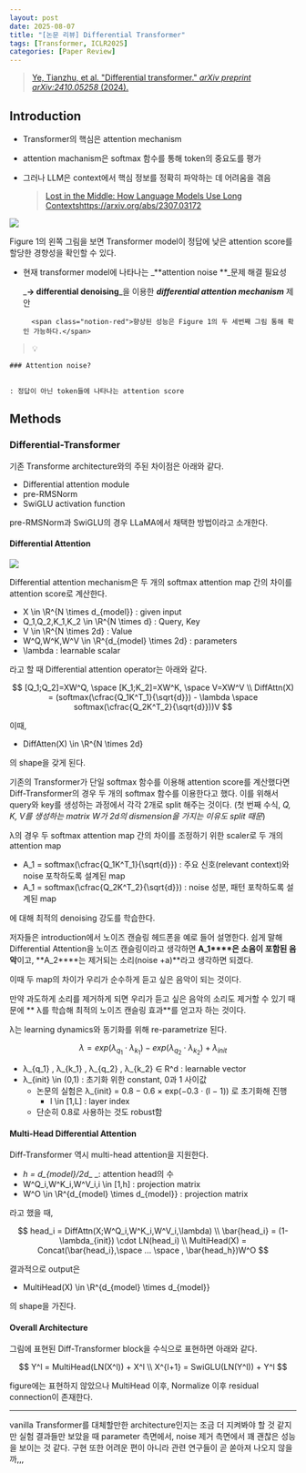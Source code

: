 ```yaml
---
layout: post
date: 2025-08-07
title: "[논문 리뷰] Differential Transformer"
tags: [Transformer, ICLR2025]
categories: [Paper Review]
---
```


> [Ye, Tianzhu, et al. "Differential transformer." ](https://arxiv.org/abs/2410.05258)[_arXiv preprint arXiv:2410.05258_](https://arxiv.org/abs/2410.05258)[ (2024).](https://arxiv.org/abs/2410.05258)



## Introduction

- Transformer의 핵심은 attention mechanism
- attention machanism은 softmax 함수를 통해 token의 중요도를 평가
- 그러나 LLM은 context에서 핵심 정보를 정확히 파악하는 데 어려움을 겪음

	> [Lost in the Middle: How Language Models Use Long Contextshttps://arxiv.org/abs/2307.03172](https://arxiv.org/abs/2307.03172)


![](https://prod-files-secure.s3.us-west-2.amazonaws.com/542b861c-36a8-4051-84e5-8804b6728dba/9083ea56-691a-4752-ae26-47f403431ac8/image.png?X-Amz-Algorithm=AWS4-HMAC-SHA256&X-Amz-Content-Sha256=UNSIGNED-PAYLOAD&X-Amz-Credential=ASIAZI2LB466QUKROKBZ%2F20250924%2Fus-west-2%2Fs3%2Faws4_request&X-Amz-Date=20250924T160120Z&X-Amz-Expires=3600&X-Amz-Security-Token=IQoJb3JpZ2luX2VjENj%2F%2F%2F%2F%2F%2F%2F%2F%2F%2FwEaCXVzLXdlc3QtMiJHMEUCIC7cg%2BHBTBuB6c3oZXbbW6TI92DELNpa9dQpA6EjY%2FvvAiEAjZ2bjW%2Fr6pD8mMnLo%2FDHwHSb%2BdlDo%2BYJWSoOidLUtdYq%2FwMIYBAAGgw2Mzc0MjMxODM4MDUiDI8avL9lYw9OIFitdSrcA6gxx7x2TUJHIpC6BEzK8FwIxv%2ByvVq3UpS9G3Cs1fLtLGur3yu%2FehFcZ6jq40ttYy8PhDO%2F53kZZe9htUGBcOBcDmj7K2kDaNxMkooSllc6%2F7nsVCDyiJlUPIo%2F6reN9PXrOuCTV0hX6Uf7o87i7UeK%2B%2Fbb%2BhaGCpCXlgSwVjWM2xV9djIpSMBwHMOwEcgBEsMTSZew%2BATecRplGFgQhxyjF4zwkB3AxE6dMSodzA7GprpYH%2BNIadWNQFx%2Ftbqaj5LHbwEnHr5Baehwgzk6SfhxoLcqdAvdf98qhNM5xSgzyNJa6Z7t1CvBNK1edeygKMFJ%2FOrzH2I95n1HKxsEFmyW3sg0Nq66y%2FP5%2FLpxIuc%2FAnAUXNmoUcZhDvs42mjK8dKllIrkYkMTaFKLwH2XwmY064bupX7TgqQki2LLHtAZ1QBObxmj%2FBe7W6x5wfzZHSnxivQk77Fmjrqbohlov1yZhEH%2B%2BtyJYPMoJ6IxWvrHBFP%2BdZauCYUDNRA0ASZ%2FnKlOLVJY2ggBny9oF4qO2UVbSL0xLg9miJeJG4n1bLAnQEFSbn4mx1stc6eBMpRyW0MOWT2wF71Xwf20fAhl3DyDOWCSLMhRtfH3G8k55ahJxdR%2BFID0ZM2YNQGZMP2X0MYGOqUBmQzB9t4kvdUduL6H0yqFuLYqKeO2WAd193SxnWpspAGWHa%2Br0XZm9%2FQx835zQu0lLbgId0yzJEvi9VH0facR5GE8TdnGC5dklABC%2BXDEvvwYqTz6%2B7PXLGD6cxqM%2BF6MmPnKl1AzIa633AlBxvq0YBi0lm0B9ZUuvk8jNFh7tL4oZcMI%2BxwGo5azDocMI1lZtEgROtlrXzsFbfd3J%2BAz5WRFtOse&X-Amz-Signature=00846f56624a03cab75d260127153b63e3e9e31db975b6eebe8e8af85decffb3&X-Amz-SignedHeaders=host&x-amz-checksum-mode=ENABLED&x-id=GetObject)


Figure 1의 왼쪽 그림을 보면 Transformer model이 정답에 낮은 attention score를 할당한 경향성을 확인할 수 있다.

- 현재 transformer model에 나타나는 _**attention noise **_문제 해결 필요성

	_**→ differential denoising**_을 이용한 _**differential attention mechanism**_ 제안


		<span class="notion-red">향상된 성능은 Figure 1의 두 세번째 그림 통해 확인 가능하다.</span>


> 💡 


	### Attention noise?


	: 정답이 아닌 token들에 나타나는 attention score



## Methods



### Differential-Transformer


기존 Transforme architecture와의 주된 차이점은 아래와 같다.

- Differential attention module
- pre-RMSNorm
- SwiGLU activation function

pre-RMSNorm과 SwiGLU의 경우 LLaMA에서 채택한 방법이라고 소개한다.



#### Differential Attention


![](https://prod-files-secure.s3.us-west-2.amazonaws.com/542b861c-36a8-4051-84e5-8804b6728dba/116d70b2-1963-4810-9167-f4c7d8a06e8f/image.png?X-Amz-Algorithm=AWS4-HMAC-SHA256&X-Amz-Content-Sha256=UNSIGNED-PAYLOAD&X-Amz-Credential=ASIAZI2LB466QUKROKBZ%2F20250924%2Fus-west-2%2Fs3%2Faws4_request&X-Amz-Date=20250924T160120Z&X-Amz-Expires=3600&X-Amz-Security-Token=IQoJb3JpZ2luX2VjENj%2F%2F%2F%2F%2F%2F%2F%2F%2F%2FwEaCXVzLXdlc3QtMiJHMEUCIC7cg%2BHBTBuB6c3oZXbbW6TI92DELNpa9dQpA6EjY%2FvvAiEAjZ2bjW%2Fr6pD8mMnLo%2FDHwHSb%2BdlDo%2BYJWSoOidLUtdYq%2FwMIYBAAGgw2Mzc0MjMxODM4MDUiDI8avL9lYw9OIFitdSrcA6gxx7x2TUJHIpC6BEzK8FwIxv%2ByvVq3UpS9G3Cs1fLtLGur3yu%2FehFcZ6jq40ttYy8PhDO%2F53kZZe9htUGBcOBcDmj7K2kDaNxMkooSllc6%2F7nsVCDyiJlUPIo%2F6reN9PXrOuCTV0hX6Uf7o87i7UeK%2B%2Fbb%2BhaGCpCXlgSwVjWM2xV9djIpSMBwHMOwEcgBEsMTSZew%2BATecRplGFgQhxyjF4zwkB3AxE6dMSodzA7GprpYH%2BNIadWNQFx%2Ftbqaj5LHbwEnHr5Baehwgzk6SfhxoLcqdAvdf98qhNM5xSgzyNJa6Z7t1CvBNK1edeygKMFJ%2FOrzH2I95n1HKxsEFmyW3sg0Nq66y%2FP5%2FLpxIuc%2FAnAUXNmoUcZhDvs42mjK8dKllIrkYkMTaFKLwH2XwmY064bupX7TgqQki2LLHtAZ1QBObxmj%2FBe7W6x5wfzZHSnxivQk77Fmjrqbohlov1yZhEH%2B%2BtyJYPMoJ6IxWvrHBFP%2BdZauCYUDNRA0ASZ%2FnKlOLVJY2ggBny9oF4qO2UVbSL0xLg9miJeJG4n1bLAnQEFSbn4mx1stc6eBMpRyW0MOWT2wF71Xwf20fAhl3DyDOWCSLMhRtfH3G8k55ahJxdR%2BFID0ZM2YNQGZMP2X0MYGOqUBmQzB9t4kvdUduL6H0yqFuLYqKeO2WAd193SxnWpspAGWHa%2Br0XZm9%2FQx835zQu0lLbgId0yzJEvi9VH0facR5GE8TdnGC5dklABC%2BXDEvvwYqTz6%2B7PXLGD6cxqM%2BF6MmPnKl1AzIa633AlBxvq0YBi0lm0B9ZUuvk8jNFh7tL4oZcMI%2BxwGo5azDocMI1lZtEgROtlrXzsFbfd3J%2BAz5WRFtOse&X-Amz-Signature=14ad1b2a498b46d9acf78fbd1efcd7c8c1eb060e64903f60f7dfff2da1eef01d&X-Amz-SignedHeaders=host&x-amz-checksum-mode=ENABLED&x-id=GetObject)


Differential attention mechanism은 두 개의 softmax attention map 간의 차이를 attention score로 계산한다.

- X \in \R^{N \times d\_{model}} : given input
- Q\_1,Q\_2,K\_1,K\_2 \in \R^{N \times d} : Query, Key
- V \in \R^{N \times 2d} : Value
- W^Q,W^K,W^V \in \R^{d\_{model} \times 2d} : parameters
- \lambda : learnable scalar

라고 할 때 Differential attention operator는 아래와 같다.


$$
[Q_1;Q_2]=XW^Q, \space [K_1;K_2]=XW^K, \space V=XW^V \\
DiffAttn(X) = (softmax(\cfrac{Q_1K^T_1}{\sqrt{d}}) - \lambda \space softmax(\cfrac{Q_2K^T_2}{\sqrt{d}}))V
$$


이때,

- DiffAtten(X) \in \R^{N \times 2d}

의 shape을 갖게 된다.


기존의 Transformer가 단일 softmax 함수를 이용해 attention score를 계산했다면 Diff-Transformer의 경우 두 개의 softmax 함수를 이용한다고 했다. 이를 위해서 query와 key를 생성하는 과정에서 각각 2개로 split 해주는 것이다. <span class="notion-red">(첫 번째 수식, </span><span class="notion-red">_Q, K, V를 생성하는 matrix W가 2d의 dismension을 가지는 이유도 split 때문_</span><span class="notion-red">)</span>


 λ의 경우 두 softmax attention map 간의 차이를 조정하기 위한 scaler로 두 개의 attention map

- A\_1 = softmax(\cfrac{Q\_1K^T\_1}{\sqrt{d}}) : 주요 신호(relevant context)와 noise 포착하도록 설계된 map
- A\_1 = softmax(\cfrac{Q\_2K^T\_2}{\sqrt{d}}) : noise 성분, 패턴 포착하도록 설계된 map 

에 대해 최적의 denoising 강도를 학습한다.


저자들은 introduction에서 노이즈 캔슬링 헤드폰을 예로 들어 설명한다. 쉽게 말해 Differential Attention을 노이즈 캔슬링이라고 생각하면 **A\_1****은 소음이 포함된 음악**이고, **A\_2****는 제거되는 소리(noise +a)**라고 생각하면 되겠다. 


이때 두 map의 차이가 우리가 순수하게 듣고 싶은 음악이 되는 것이다. 


만약 과도하게 소리를 제거하게 되면 우리가 듣고 싶은 음악의 소리도 제거할 수 있기 때문에 ** λ를 학습해 최적의 노이즈 캔슬링 효과**를 얻고자 하는 것이다.


λ는 learning dynamics와 동기화를 위해 re-parametrize 된다.


$$
\lambda = exp(\lambda_{q_1} \cdot \lambda_{k_1}) - exp(\lambda_{q_2} \cdot \lambda_{k_2}) + \lambda_{init}
$$

- λ\_{q\_1} , λ\_{k\_1} , λ\_{q\_2} , λ\_{k\_2} ∈ R^d : learnable vector
- λ\_{init} \in (0,1) : 초기화 위한 constant, 0과 1 사이값
	- 논문의 실험은 λ\_{init} = 0.8 − 0.6 × exp(−0.3 · (l − 1)) 로 초기화해 진행
		- l \in [1,L] : layer index
	- 단순히 0.8로 사용하는 것도 robust함


#### **Multi-Head Differential Attention**


Diff-Transformer 역시 multi-head attention을 지원한다.

- _h = d\_{model}/2d__ _: attention head의 수
- W^Q\_i,W^K\_i,W^V\_i,i \in [1,h] : projection matrix
- W^O \in \R^{d\_{model} \times d\_{model}} : projection matrix

라고 했을 때,


$$
head_i = DiffAttn(X;W^Q_i,W^K_i,W^V_i,\lambda) \\
\bar{head_i} = (1-\lambda_{init}) \cdot LN(head_i) \\
MultiHead(X) = Concat(\bar{head_i},\space ... \space , \bar{head_h})W^O
$$


결과적으로 output은

- MultiHead(X) \in \R^{d\_{model} \times d\_{model}}

의 shape을 가진다.



#### Overall Architecture


그림에 표현된 Diff-Transformer block을 수식으로 표현하면 아래와 같다.


$$
Y^l = MultiHead(LN(X^l)) + X^l \\
X^{l+1} = SwiGLU(LN(Y^l)) + Y^l
$$


figure에는 표현하지 않았으나 MultiHead 이후, Normalize 이후 residual connection이 존재한다.


---


vanilla Transformer를 대체할만한 architecture인지는 조금 더 지켜봐야 할 것 같지만 실험 결과들만 보았을 때 parameter 측면에서, noise 제거 측면에서 꽤 괜찮은 성능을 보이는 것 같다. 구현 또한 어려운 편이 아니라 관련 연구들이 곧 쏟아져 나오지 않을까,,,

